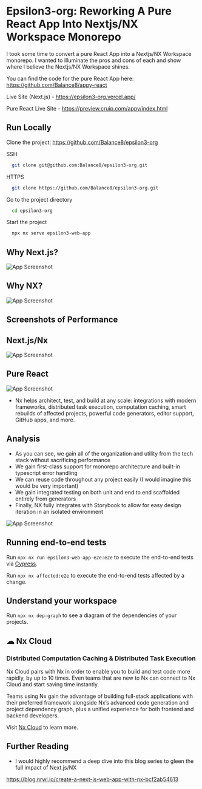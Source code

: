 
# Epsilon3-org: Reworking A Pure React App Into Nextjs/NX Workspace Monorepo
 
I took some time to convert a pure React App into a Nextjs/NX Workspace monorepo.
I wanted to illuminate the pros and cons of each and show where I believe the Nextjs/NX Workspace shines.

You can find the code for the pure React App here: https://github.com/Balance8/appy-react

Live Site (Next.js) - https://epsilon3-org.vercel.app/

Pure React Live Site - https://preview.cruip.com/appy/index.html



## Run Locally

Clone the project: https://github.com/Balance8/epsilon3-org

SSH
```bash
  git clone git@github.com:Balance8/epsilon3-org.git
```

HTTPS
```bash
  git clone https://github.com/Balance8/epsilon3-org.git
```

Go to the project directory

```bash
  cd epsilon3-org
```

Start the project

```bash
  npx nx serve epsilon3-web-app
```

  
## Why Next.js?

![App Screenshot](https://i.imgur.com/UEF1rpc.png)

## Why NX?

![App Screenshot](https://i.imgur.com/cMnjc9M.png)


## Screenshots of Performance


## Next.js/Nx
![App Screenshot](https://i.imgur.com/oTjLQ4P.png)


## Pure React
![App Screenshot](https://i.imgur.com/fmQ7DXa.png)




- Nx helps architect, test, and build at any scale: integrations with modern frameworks, distributed task execution, computation caching, smart rebuilds of affected projects, powerful code generators, editor support, GitHub apps, and more.





## Analysis

- As you can see, we gain all of the organization and utility from the tech stack without sacrificing performance
- We gain first-class support for monorepo architecture and built-in typescript error handling
- We can reuse code throughout any project easily (I would imagine this would be very important)
- We gain integrated testing on both unit and end to end scaffolded entirely from generators
- Finally, NX fully integrates with Storybook to allow for easy design iteration in an isolated environment

![App Screenshot](https://i.imgur.com/MciKfak.png)


## Running end-to-end tests

Run `npx nx run epsilon3-web-app-e2e:e2e` to execute the end-to-end tests via [Cypress](https://www.cypress.io).

Run `npx nx affected:e2e` to execute the end-to-end tests affected by a change.

## Understand your workspace
Run `npx nx dep-graph` to see a diagram of the dependencies of your projects.

## ☁ Nx Cloud

### Distributed Computation Caching & Distributed Task Execution

Nx Cloud pairs with Nx in order to enable you to build and test code more rapidly, by up to 10 times. Even teams that are new to Nx can connect to Nx Cloud and start saving time instantly.

Teams using Nx gain the advantage of building full-stack applications with their preferred framework alongside Nx’s advanced code generation and project dependency graph, plus a unified experience for both frontend and backend developers.

Visit [Nx Cloud](https://nx.app/) to learn more.


## Further Reading

- I would highly recommend a deep dive into this blog series to gleen the full impact of Next.js/NX

https://blog.nrwl.io/create-a-next-js-web-app-with-nx-bcf2ab54613
